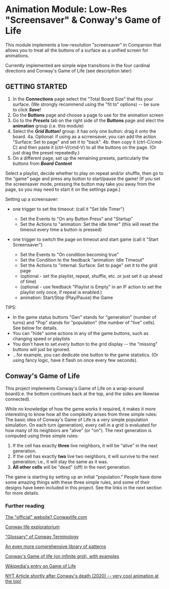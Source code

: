 # Animation Module: Low-Res "Screensaver" & Conway's Game of Life

This module implements a low-resolution "screensaver" in Companion that allows you to treat all the buttons of a
surface as a unified screen for animations.

Currently implemented are simple wipe transitions in the four cardinal directions and Conway's Game of Life (see description later)

## GETTING STARTED

1. In the **Connections** page select the "Total Board Size" that fits your surface. (We strongly recommend using the "fit to" options)
   -- be sure to click **_Save_**!
2. Go the **Buttons** page and choose a page to use for the animation screen
3. Go to the **_Presets_** tab on the right side of the **Buttons** page and elect the **animation** group (i.e. this module)
4. Select the **_Grid Button!_** group: it has only one button: drag it onto the board.
   4a. Optional: if using as a scrrensaver, you can add the action "Surface: Set to page" and set it to "back".
   4b. then copy it (ctrl-C/cmd-C) and then paste it (ctrl-V/cmd-V) to all the buttons on the page. (Or just drag the preset repeatedly.)
5. On a different page, set up the remaining presets, particularly the buttons from **_Board Content_**

Select a playlist, decide whether to play on repeat and/or shuffle, then go to the "game" page and press any button to start/pause the game! (If you set the screensaver mode, pressing the button may take you away from the page, so you may need to start it on the settings page.)

Setting up a screensaver:

- one trigger to set the timeout: (call it "Set Idle Timer")
  - Set the Events to "On any Button Press" and "Startup"
  - Set the Actions to "animation: Set the idle timer" (this will reset the timeout every time a button is pressed)

- one trigger to switch the page on timeout and start game (call it "Start Screensaver")
  - Set the Events to "On condition becoming true"
  - Set the Condition to the feedback "animation: Idle Timeout"
  - Set the Actions to "internal: Surface: Set to page" set it to the grid page
  - (optional - set the playlist, repeat, shuffle, etc. or just set it up ahead of time)
  - (optional - use feedback "Playlist is Empty" in an IF action to set the playlist only once, if repeat is enabled.)
  - animation: Start/Stop (Play/Pause) the Game

TIPS:

- In the game status buttons "Gen" stands for "generation" (number of turns) and "Pop" stands for "population" (the number of "live" cells). See below for details.
- You can "hide" some actions in any of the game buttons, such as changing speed or playlists
- You don't have to set _every_ button to the grid display -- the "missing" buttons will just be ignored.
- ...for example, you can dedicate one button to the game statistics. (Or using fancy logic, have it flash on once every few seconds).

## Conway's Game of Life

This project implements Conway's Game of Life on a wrap-around board(i.e. the bottom continues back at the top, and the sides are likewise connected).

While no knowledge of how the game works it required, it makes it more interesting to know how all the complexity arises from three simple rules: The basic idea of Conway's Game of Life is a very simple population simulation. On each turn (generation), every cell in a grid is evaluated for how many of its neighbors are "alive" (or "on"). The next generation is computed using three simple rules:

1. If the cell has exactly **three** live neighbors, it will be "alive" in the next generation.
2. If the cell has exactly **two** live two neighbors, it will survive to the next generation; i.e., it will stay the same as it was.
3. **All other cells** will be "dead" (off) in the next generation.

The game is starting by setting up an initial "population." People have done some amazing things with these three simple rules, and some of their designs have been included in this project. See the links in the next section for more details.

### Further reading

[The "official" website? Conwaylife.com](https://conwaylife.com/)

[Conway life exploratorium](https://conwaylife.com/forums/viewtopic.php?p=113168#p113168)

["Glossary" of Conway Terminology](http://www.radicaleye.com/lifepage/picgloss/picgloss.html)

[An even more comprehensive library of patterns](https://conwaylife.appspot.com/library/)

[Conway's Game of life (on infinite grid), with examples](https://playgameoflife.com/)

[Wikipedia's entry on Game of Life](https://en.wikipedia.org/wiki/Conway%27s_Game_of_Life)

[NYT Article shortly after Conway's death (2020) -- very cool animation at the top!](https://www.nytimes.com/2020/12/28/science/math-conway-game-of-life.html)
